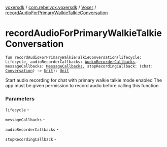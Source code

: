 [voxersdk](../../index.md) / [com.rebelvox.voxersdk](../index.md) / [Voxer](index.md) / [recordAudioForPrimaryWalkieTalkieConversation](./record-audio-for-primary-walkie-talkie-chat.md)

# recordAudioForPrimaryWalkieTalkieConversation

`fun recordAudioForPrimaryWalkieTalkieConversation(lifecycle: Lifecycle, audioRecorderCallbacks: `[`AudioRecorderCallbacks`](../../chat/-audio-recorder-callbacks/index.md)`, messageCallbacks: `[`MessageCallbacks`](../../chat/-message-callbacks/index.md)`, stopRecordingCallback: (chat: `[`Conversation`](../../chat/-chat/index.md)`) -> `[`Unit`](https://kotlinlang.org/api/latest/jvm/stdlib/kotlin/-unit/index.html)`): `[`Unit`](https://kotlinlang.org/api/latest/jvm/stdlib/kotlin/-unit/index.html)

Start audio recording for chat with primary walkie talkie mode enabled
The app must be given permission to record audio before calling this function

### Parameters

`lifecycle` -

`messageCallbacks` -

`audioRecorderCallbacks` -

`stopRecordingCallback` - 